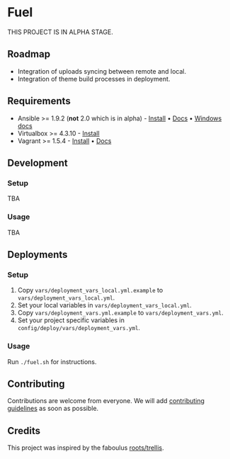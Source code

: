 # Fuel

THIS PROJECT IS IN ALPHA STAGE.

## Roadmap
* Integration of uploads syncing between remote and local.
* Integration of theme build processes in deployment.

## Requirements

* Ansible >= 1.9.2 (**not** 2.0 which is in alpha) - [Install](http://docs.ansible.com/intro_installation.html) • [Docs](http://docs.ansible.com/) • [Windows docs](https://roots.io/trellis/docs/windows/)
* Virtualbox >= 4.3.10 - [Install](https://www.virtualbox.org/wiki/Downloads)
* Vagrant >= 1.5.4 - [Install](http://www.vagrantup.com/downloads.html) • [Docs](https://docs.vagrantup.com/v2/)

## Development

### Setup
TBA

### Usage
TBA

## Deployments

### Setup
1. Copy `vars/deployment_vars_local.yml.example` to `vars/deployment_vars_local.yml`.
2. Set your local variables in `vars/deployment_vars_local.yml`.
3. Copy `vars/deployment_vars.yml.example` to `vars/deployment_vars.yml`.
4. Set your project specific variables in `config/deploy/vars/deployment_vars.yml`.

### Usage
Run `./fuel.sh` for instructions.

## Contributing

Contributions are welcome from everyone. We will add [contributing guidelines](CONTRIBUTING.md) as soon as possible.

## Credits

This project was inspired by the faboulus [roots/trellis](https://github.com/roots/trellis).
